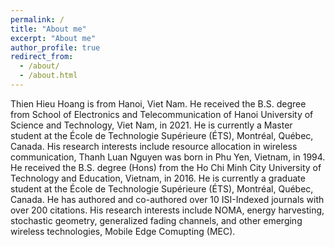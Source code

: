 ```yaml
---
permalink: /
title: "About me"
excerpt: "About me"
author_profile: true
redirect_from: 
  - /about/
  - /about.html
---
```


Thien Hieu Hoang is from Hanoi, Viet Nam. He received the B.S. degree from School of Electronics and Telecommunication of Hanoi University of Science and Technology, Viet Nam, in 2021. He is currently a Master student at the École de Technologie Supérieure (ÉTS), Montréal, Québec, Canada. 
His research interests include resource allocation in wireless communication, Thanh Luan Nguyen was born in Phu Yen, Vietnam, in 1994. He received the B.S. degree (Hons) from the Ho Chi Minh City University of Technology and Education, Vietnam, in 2016. He is currently a graduate student at the École de Technologie Supérieure (ÉTS), Montréal, Québec, Canada. He has authored and co-authored over 10 ISI-Indexed journals with over 200 citations. His research interests include NOMA, energy harvesting, stochastic geometry, generalized fading channels, and other emerging wireless technologies, Mobile Edge Comupting (MEC).